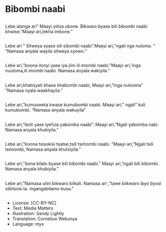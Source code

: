 # Bibombi naabi

##
Lebe alanga ari” Maayi yiitsa ubone.
Bikwaro byase bili bibombi naabi khwise.”Maayi ari,lekha
imbone.”

##
Lebe ari “ Sitweya syase sili sibombi naabi”.Maayi ari,”ngali
nga nuloma. “
“Namasa anyala wayila sitweya syowo.’’

##
Lebe ari,”boona ilonyi yase iya jiini ili imombi naabi.”Maayi
ari,’inga nuuloma,ili imombi naabi.
Namasa anyala wakiyila.”

##
Lebe ari,khatisyati khase khabombi naabi,
Maayi ari,”inga nulooma”
”Namasa nyala waakhayila.”

##
Lebe ari,”kumusweta kwase kumubombi naabi.
Maayi ari,” ngali” kuli kumubombi.
“Namasa anyala wakuyila”

##
Lebe ari,”ikoti yase iyefula yabomba naabi”.
Maayi ari,”Ngali yabomba nabi.
Namasa anyala khukiyila.”

##
Lebe ari,”boona tsisokisi tsatse,tsili tsimombi naabi.
”Maayi ari,”Ngali tsili tsimombi,
Namasa anyala khutsiyila.”

##
Lebe ari,’’bona bilalo byase bili bibombi naabi.”
Maayi ari,”ngali bili bibombi .
Namasa anyala khubiyila.”

##
Lebe ari,”Namasa ulini bikwaro biikali.
Namasa ari ,”tawe biikwaro ibyo byosi sibitsola ta.
ingangabilamo busa.”

##
* License: [CC-BY-NC]
* Text: Media Matters
* Illustration: Sandy Lightly
* Translation: Cornelius Wekunya
* Language: myx
